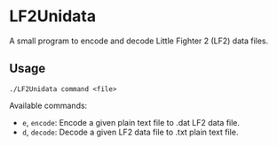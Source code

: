 # LF2Unidata

A small program to encode and decode Little Fighter 2 (LF2) data files.

## Usage

`./LF2Unidata command <file>`

Available commands:

* `e`, `encode`: Encode a given plain text file to .dat LF2 data file.
* `d`, `decode`: Decode a given LF2 data file to .txt plain text file.
